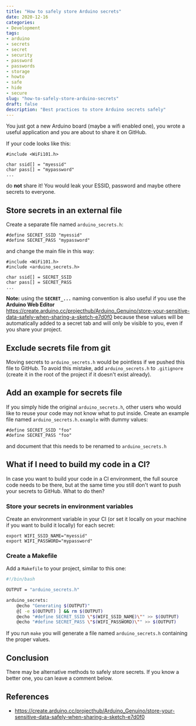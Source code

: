 ```yaml
---
title: "How to safely store Arduino secrets"
date: 2020-12-16
categories: 
- Development
tags: 
- arduino
- secrets
- secret
- security
- password
- passwords
- storage
- howto
- safe
- hide
- secure
slug: "how-to-safely-store-arduino-secrets"
draft: false
description: "Best practices to store Arduino secrets safely"
---
```


You just got a new Arduino board (maybe a wifi enabled one), you wrote a useful application and you are about to share it on GitHub.

If your code looks like this:

```arduino
#include <WiFi101.h>

char ssid[] = "myessid"
char pass[] = "mypassword"
...
```

do **not** share it! You would leak your ESSID, password and maybe othere secrets to everyone.

## Store secrets in an external file

Create a separate file named `arduino_secrets.h`:

```arduino
#define SECRET_SSID "myessid"
#define SECRET_PASS "mypassword"
```

and change the main file in this way:

```arduino
#include <WiFi101.h>
#include <arduino_secrets.h>

char ssid[] = SECRET_SSID
char pass[] = SECRET_PASS
...
```

**Note:** using the **`SECRET_...`** naming convention is also useful if you use the **Arduino Web Editor** <https://create.arduino.cc/projecthub/Arduino_Genuino/store-your-sensitive-data-safely-when-sharing-a-sketch-e7d0f0> because these values will be automatically added to a secret tab and will only be visible to you, even if you share your project.

## Exclude secrets file from git

Moving secrets to `arduino_secrets.h` would be pointless if we pushed this file to GitHub. To avoid this mistake, add `arduino_secrets.h` to `.gitignore` (create it in the root of the project if it doesn't exist already).

## Add an example for secrets file

If you simply hide the original `arduino_secrets.h`, other users who would like to reuse your code may not know what to put inside. Create an example file named `arduino_secrets.h.example` with dummy values:

```arduino
#define SECRET_SSID "foo"
#define SECRET_PASS "foo"
```

and document that this needs to be renamed to `arduino_secrets.h`

## What if I need to build my code in a CI?

In case you want to build your code in a CI environment, the full source code needs to be there, but at the same time you still don't want to push your secrets to GitHub. What to do then?

### Store your secrets in environment variables

Create an environment variable in your CI (or set it locally on your machine if you want to build it locally) for each secret:

```shell
export WIFI_SSID_NAME="myessid"
export WIFI_PASSWORD="mypassword"
```

### Create a Makefile

Add a `Makefile` to your project, similar to this one:

```bash
#!/bin/bash

OUTPUT = "arduino_secrets.h"

arduino_secrets:
    @echo "Generating $(OUTPUT)"
    @[ -e $(OUTPUT) ] && rm $(OUTPUT)
    @echo "#define SECRET_SSID \"$(WIFI_SSID_NAME)\"" >> $(OUTPUT)
    @echo "#define SECRET_PASS \"$(WIFI_PASSWORD)\"" >> $(OUTPUT)
```

If you run `make` you will generate a file named `arduino_secrets.h` containing the proper values.

## Conclusion

There may be alternative methods to safely store secrets. If you know a better one, you can leave a comment below.

## References

- <https://create.arduino.cc/projecthub/Arduino_Genuino/store-your-sensitive-data-safely-when-sharing-a-sketch-e7d0f0>

